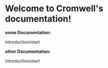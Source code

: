 # Welcome to Cromwell's documentation!


**some Documentation:**

<!---.. toctree::
   :maxdepth: 3--->

   introduction/start

**other Documentation:**

<!---.. toctree::
   :maxdepth: 3--->

   introduction/start
